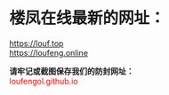 # 楼凤在线最新的网址：   
<font color=green>https://louf.top</font>    
<font color=green>https://loufeng.online</font>

**请牢记或截图保存我们的防封网址：**<br>
<font color=red>loufengol.github.io</font>
